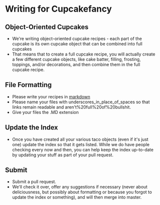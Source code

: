 Writing for Cupcakefancy
============

Object-Oriented Cupcakes
---------------------
+	We're writing object-oriented cupcake recipes - each part of the cupcake is its own cupcake object that can be combined into full cupcakes
+	That means that to create a full cupcake recipe, you will actually create a few different cupcake objects, like cake batter, filling, frosting, toppings, and/or decorations, and then combine them in the full cupcake recipe.

File Formatting
---------------------
+	Please write your recipes in [markdown](http://daringfireball.net/projects/markdown/basics)
+	Please name your files with underscores_in_place_of_spaces so that links remain readable and aren't%20full%20of%20bullshit.
+	Give your files the .MD extension

Update the Index
---------------------
+	Once you have created all your various taco objects (even if it's just one) update the index so that it gets listed. While we do have people checking every now and then, you can help keep the index up-to-date by updating your stuff as part of your pull request.

Submit
---------------------
+	Submit a pull request.
+	We'll check it over, offer any suggestions if necessary (never about deliciousness, but possibly about formatting or because you forgot to update the index or something), and will then merge into master.